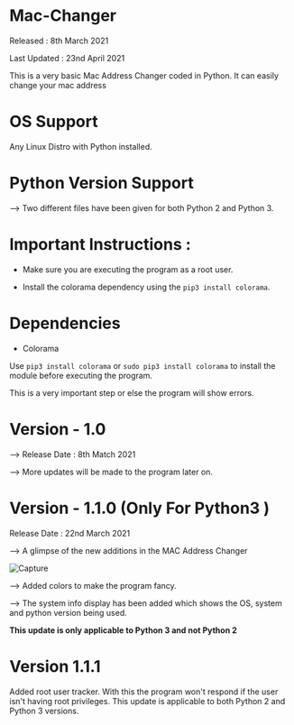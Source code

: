 # Mac-Changer

Released : 8th March 2021

Last Updated : 23nd April 2021

This is a very basic Mac Address Changer coded in Python. It can easily change your mac address

# OS Support

Any Linux Distro with Python installed.

# Python Version Support

--> Two different files have been given for both Python 2 and Python 3.

# Important Instructions : 

* Make sure you are executing the program as a root user. 

* Install the colorama dependency using the `pip3 install colorama`. 


# Dependencies 

* Colorama

Use `pip3 install colorama` or `sudo pip3 install colorama` to install the module before executing the program. 

This is a very important step or else the program will show errors. 

# Version - 1.0
 
--> Release Date : 8th Match 2021 

--> More updates will be made to the program later on.

# Version - 1.1.0 (Only For Python3 )

Release Date : 22nd March 2021

--> A glimpse of the new additions in the MAC Address Changer

![Capture](https://user-images.githubusercontent.com/68228966/111973174-3ccbba00-8b24-11eb-8155-c4875c08293a.PNG)

--> Added colors to make the program fancy.

--> The system info display has been added which shows the OS, system and python version being used.

**This update is only applicable to Python 3 and not Python 2**

# Version 1.1.1

Added root user tracker. With this the program won't respond if the user isn't having root privileges. This update is applicable to both Python 2 and Python 3 versions.

